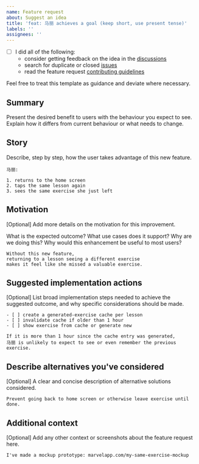 ```yaml
---
name: Feature request
about: Suggest an idea
title: 'feat: 马丽 achieves a goal (keep short, use present tense)'
labels: ''
assignees: ''
---
```

- [ ] I did all of the following:
  <!-- Check the box by putting an X between the brackets: [X] -->
  - consider getting feedback on the idea in the [discussions](
      https://github.com/nodepa/seedling/discussions/categories/ideas)
  - search for duplicate or closed [issues](
      https://github.com/nodepa/seedling/issues?q=is%3Aissue)
  - read the feature request [contributing guidelines](
      https://github.com/nodepa/seedling/blob/main/.github/CONTRIBUTING.md)

Feel free to treat this template as guidance and deviate where necessary.

## Summary

Present the desired benefit to users with the behaviour you expect to see.
Explain how it differs from current behaviour or what needs to change.

## Story

Describe, step by step, how the user takes advantage of this new feature.

```example
马丽:

1. returns to the home screen
2. taps the same lesson again
3. sees the same exercise she just left
```

## Motivation

[Optional] Add more details on the motivation for this improvement.

What is the expected outcome? What use cases does it support?
Why are we doing this? Why would this enhancement be useful to most users?

```example
Without this new feature,
returning to a lesson seeing a different exercise
makes it feel like she missed a valuable exercise.
```

## Suggested implementation actions

[Optional] List broad implementation steps needed to achieve the suggested outcome,
and why specific considerations should be made.

```example
- [ ] create a generated-exercise cache per lesson
- [ ] invalidate cache if older than 1 hour
- [ ] show exercise from cache or generate new

If it is more than 1 hour since the cache entry was generated,
马丽 is unlikely to expect to see or even remember the previous exercise.
```

## Describe alternatives you've considered

[Optional] A clear and concise description of alternative solutions considered.

```example
Prevent going back to home screen or otherwise leave exercise until done.
```

## Additional context

[Optional] Add any other context or screenshots about the feature request here.

```example
I've made a mockup prototype: marvelapp.com/my-same-exercise-mockup
```
